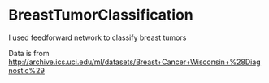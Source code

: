 # BreastTumorClassification

I used feedforward network to classify breast tumors

Data is from http://archive.ics.uci.edu/ml/datasets/Breast+Cancer+Wisconsin+%28Diagnostic%29
